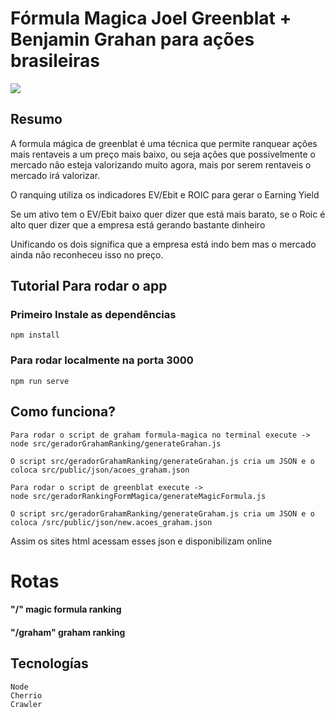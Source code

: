 # Fórmula Magica Joel Greenblat + Benjamin Grahan para ações brasileiras

![](https://zgrp9w.bl.files.1drv.com/y4mPw_sPsbnqnP9Oh44IyUz2PHmECeUKpzRsq624kJdsm_lkeKuSO8x5cyXYeLNoIDEuATeBrOOnZ8s-mlc3TNMfZMUER0TRRoN7RLTguPAlGNqyT8vu23R5-c_rIQYmg3VhbDA-sWHs8bq9L9q84LNmLwzz1y39bPvxfAcmcfvdm5mb8DixzEoRfDBDOqfvfHzFmyAAAYH4AhEnxQ0ypBaNg?width=1024&height=467&cropmode=none)


## Resumo
A formula mágica de greenblat é uma técnica que permite ranquear ações mais rentaveis a um preço mais baixo, ou seja
ações que possivelmente o mercado não esteja valorizando muito agora, mais por serem rentaveis o mercado irá valorizar.

O ranquing utiliza os indicadores EV/Ebit e ROIC para gerar o Earning Yield

Se um ativo tem o EV/Ebit baixo quer dizer que está mais barato, 
se o Roic é alto quer dizer que a empresa está gerando bastante dinheiro

Unificando os dois significa que a empresa está indo bem mas o mercado ainda não reconheceu isso no preço.

## Tutorial Para rodar o app
### Primeiro Instale as dependências
```
npm install
```
### Para rodar localmente na porta 3000
```
npm run serve
```

## Como funciona?

```
Para rodar o script de graham formula-magica no terminal execute ->
node src/geradorGrahamRanking/generateGrahan.js

O script src/geradorGrahamRanking/generateGrahan.js cria um JSON e o coloca src/public/json/acoes_graham.json
```


``` 
Para rodar o script de greenblat execute ->
node src/geradorRankingFormMagica/generateMagicFormula.js 

O script src/geradorGrahamRanking/generateGraham.js cria um JSON e o coloca /src/public/json/new.acoes_graham.json
```

Assim os sites html acessam esses json e disponibilizam online
# Rotas
#### "/" magic formula ranking 
#### "/graham" graham ranking

## Tecnologías
    Node
    Cherrio
    Crawler